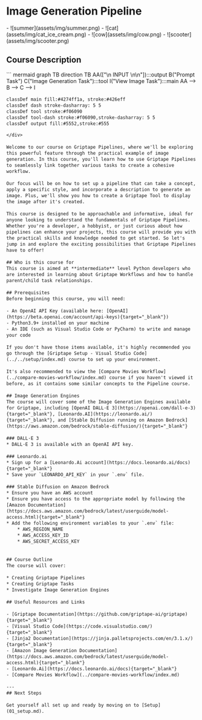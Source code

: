 # Image Generation Pipeline

<div class="grid-gallery" markdown>
- ![summer](assets/img/summer.png) 
- ![cat](assets/img/cat_ice_cream.png)
- ![cow](assets/img/cow.png)
- ![scooter](assets/img/scooter.png)
</div>


## Course Description

<div class="mermaid-float-right">
``` mermaid
graph TB
    direction TB
    AA(["\n INPUT \n\n"]):::output
    B("Prompt Task")
    C("Image Generation Task"):::tool
    I("View Image Task"):::main
    AA --> B --> C --> I

    classDef main fill:#4274ff1a, stroke:#426eff
    classDef dash stroke-dasharray: 5 5
    classDef tool stroke:#f06090
    classDef tool-dash stroke:#f06090,stroke-dasharray: 5 5
    classDef output fill:#5552,stroke:#555

```
</div>

Welcome to our course on Griptape Pipelines, where we'll be exploring this powerful feature through the practical example of image generation. In this course, you'll learn how to use Griptape Pipelines to seamlessly link together various tasks to create a cohesive workflow.

Our focus will be on how to set up a pipeline that can take a concept, apply a specific style, and incorporate a description to generate an image. Plus, we'll show you how to create a Griptape Tool to display the image after it's created.

This course is designed to be approachable and informative, ideal for anyone looking to understand the fundamentals of Griptape Pipelines. Whether you're a developer, a hobbyist, or just curious about how pipelines can enhance your projects, this course will provide you with the practical skills and knowledge needed to get started. So let's jump in and explore the exciting possibilities that Griptape Pipelines have to offer!

## Who is this course for
This course is aimed at **intermediate** level Python developers who are interested in learning about Griptape Workflows and how to handle parent/child task relationships. 

## Prerequisites
Before beginning this course, you will need:

- An OpenAI API Key (available here: [OpenAI](https://beta.openai.com/account/api-keys){target="_blank"})
- Python3.9+ installed on your machine
- An IDE (such as Visual Studio Code or PyCharm) to write and manage your code

If you don't have those items available, it's highly recommended you go through the [Griptape Setup - Visual Studio Code](../../setup/index.md) course to set up your environment.

It's also recommended to view the [Compare Movies Workflow](../compare-movies-workflow/index.md) course if you haven't viewed it before, as it contains some similar concepts to the Pipeline course.

## Image Generation Engines
The course will cover some of the Image Generation Engines available for Griptape, including [OpenAI DALL·E 3](https://openai.com/dall-e-3){target="_blank"}, [Leonardo.AI](https://leonardo.ai/){target="_blank"}, and [Stable Diffusion running on Amazon Bedrock](https://aws.amazon.com/bedrock/stable-diffusion/){target="_blank"} 

### DALL·E 3
* DALL·E 3 is available with an OpenAI API key.

### Leonardo.ai
* Sign up for a [Leonardo.Ai account](https://docs.leonardo.ai/docs){target="_blank"}
* Save your `LEONARDO_API_KEY` in your `.env` file.

### Stable Diffusion on Amazon Bedrock
* Ensure you have an AWS account
* Ensure you have access to the appropriate model by following the [Amazon Documentation](https://docs.aws.amazon.com/bedrock/latest/userguide/model-access.html){target="_blank"}
* Add the following environment variables to your `.env` file:
    * AWS_REGION_NAME
    * AWS_ACCESS_KEY_ID
    * AWS_SECRET_ACCESS_KEY


## Course Outline
The course will cover:

* Creating Griptape Pipelines
* Creating Griptape Tasks
* Investigate Image Generation Engines

## Useful Resources and Links

- [Griptape Documentation](https://github.com/griptape-ai/griptape){target="_blank"}
- [Visual Studio Code](https://code.visualstudio.com/){target="_blank"}
- [Jinja2 Documentation](https://jinja.palletsprojects.com/en/3.1.x/){target="_blank"}
- [Amazon Image Generation Documentation](https://docs.aws.amazon.com/bedrock/latest/userguide/model-access.html){target="_blank"}
- [Leonardo.Ai](https://docs.leonardo.ai/docs){target="_blank"}
- [Compare Movies Workflow](../compare-movies-workflow/index.md)

---
## Next Steps

Get yourself all set up and ready by moving on to [Setup](01_setup.md).

